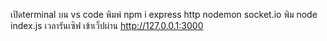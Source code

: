 เปิดterminal บน vs code พิมพ์ npm i express http nodemon socket.io
พิม node index.js เวลารันเซิฟ
เข้าเว็ปผ่าน http://127.0.0.1:3000

 
